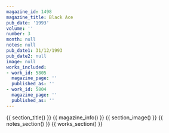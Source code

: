 ```yaml
---
magazine_id: 1498
magazine_title: Black Ace
pub_date: '1993'
volume: ''
number: 3
month: null
notes: null
pub_date1: 31/12/1993
pub_date2: null
image: null
works_included:
- work_id: 5805
  magazine_page: ''
  published_as: ''
- work_id: 5804
  magazine_page: ''
  published_as: ''
---
```


{{ section_title() }}
{{ magazine_info() }}
{{ section_image() }}
{{ notes_section() }}
{{ works_section() }}
